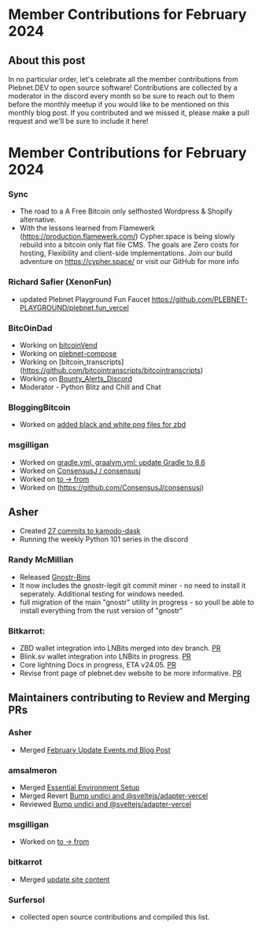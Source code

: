 # Member Contributions for February 2024

## About this post

In no particular order, let's celebrate all the member contributions from Plebnet.DEV to open source software! Contributions are collected by a moderator in the discord every month so be sure to reach out to them before the monthly meetup if you would like to be mentioned on this monthly blog post. If you contributed and we missed it, please make a pull request and we'll be sure to include it here!

# Member Contributions for February 2024

### Sync
- The road to a A Free Bitcoin only selfhosted Wordpress & Shopify alternative.
- With the lessons learned from Flamewerk (https://production.flamewerk.com/) Cypher.space is being slowly rebuild into a bitcoin only flat file CMS. The goals are Zero costs for hosting, Flexibility and client-side implementations. Join our build adventure on https://cypher.space/ or visit our GitHub for more info

### Richard Safier (XenonFun) 
- updated Plebnet Playground Fun Faucet https://github.com/PLEBNET-PLAYGROUND/plebnet.fun_vercel

### BitcOinDad
- Working on [bitcoinVend](https://github.com/Bitc0indad/bitcoinVend)
- Working on [plebnet-compose](https://github.com/Bitc0indad/plebnet-compose)
- Working on [bitcoin_transcripts] (https://github.com/bitcointranscripts/bitcointranscripts)
- Working on [Bounty_Alerts_Discord](https://github.com/plebnet-dev/BountyAlertsDiscord)
- Moderator - Python Blitz and Chill and Chat

### BloggingBitcoin
- Worked on [added black and white png files for zbd](https://github.com/lnbits/lnbits/pull/2256)

### msgilligan
- Worked on [gradle.yml, graalvm.yml: update Gradle to 8.6](https://github.com/bitcoinj/bitcoinj/pull/3348)
- Worked on [ConsensusJ / consensusj](https://github.com/ConsensusJ/consensusj/commit/93c5a8919a06808de8268bb51a6bf11f64de4021)
- Worked on [to -> from](https://github.com/bitcoinj/bitcoinj.github.io/pull/58)
- Worked on (https://github.com/ConsensusJ/consensusj)

## Asher
- Created [27 commits to kamodo-dask](https://github.com/EnsembleGovServices/kamodo-dask)
- Running the weekly Python 101 series in the discord

### Randy McMillian
- Released [Gnostr-Bins](https://github.com/gnostr-org/gnostr-bins)
- It now includes the gnostr-legit git commit miner - no need to install it seperately. Additional testing for windows needed.
- full migration of the main "gnostr" utility in progress - so youll be able to install everything from the rust version of "gnostr"

### Bitkarrot:
- ZBD wallet integration into LNBits merged into dev branch. [PR](https://github.com/lnbits/lnbits/pull/2235)
- Blink.sv wallet integration into LNBits in progress. [PR](https://github.com/lnbits/lnbits/pull/2270)
- Core lightning Docs in progress, ETA v24.05. [PR](https://github.com/ElementsProject/lightning/pull/7041)
- Revise front page of plebnet.dev website to be more informative. [PR](https://github.com/plebnet-dev/website/commit/5ed198e0467bdc78d576f850fd65625e9a5e967a)

## Maintainers contributing to Review and Merging PRs
### Asher
- Merged [February Update Events.md Blog Post](https://github.com/plebnet-dev/website/pull/105)

### amsalmeron 
- Merged [Essential Environment Setup](https://github.com/plebnet-dev/website/pull/109)
- Merged Revert [Bump undici and @sveltejs/adapter-vercel](https://github.com/plebnet-dev/website/pull/107)
- Reviewed [Bump undici and @sveltejs/adapter-vercel](https://github.com/plebnet-dev/website/pull/106)

### msgilligan
- Worked on [to -> from](https://github.com/bitcoinj/bitcoinj.github.io/pull/58)

### bitkarrot
- Merged [update site content](https://github.com/plebnet-dev/website/pull/108)

### Surfersol
- collected open source contributions and compiled this list.


